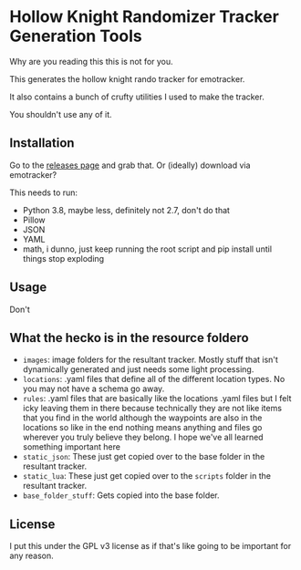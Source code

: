 # Hollow Knight Randomizer Tracker Generation Tools

Why are you reading this this is not for you.

This generates the hollow knight rando tracker for emotracker.

It also contains a bunch of crufty utilities I used to make the tracker.

You shouldn't use any of it.

## Installation

Go to the [releases page](https://github.com/qadan/hkr_3_fantallis/releases/latest) and grab that. Or (ideally) download via emotracker?

This needs to run:

* Python 3.8, maybe less, definitely not 2.7, don't do that
* Pillow
* JSON
* YAML
* math, i dunno, just keep running the root script and pip install until things stop exploding

## Usage

Don't

## What the hecko is in the resource foldero

* `images`: image folders for the resultant tracker. Mostly stuff that isn't
dynamically generated and just needs some light processing.
* `locations`: .yaml files that define all of the different location types. No
you may not have a schema go away.
* `rules`: .yaml files that are basically like the locations .yaml files but
I felt icky leaving them in there because technically they are not like items
that you find in the world although the waypoints are also in the locations so
like in the end nothing means anything and files go wherever you truly believe
they belong. I hope we've all learned something important here
* `static_json`: These just get copied over to the base folder in the resultant
tracker.
* `static_lua`: These just get copied over to the `scripts` folder in the
resultant tracker.
* `base_folder_stuff`: Gets copied into the base folder.

## License

I put this under the GPL v3 license as if that's like going to be important for
any reason.
